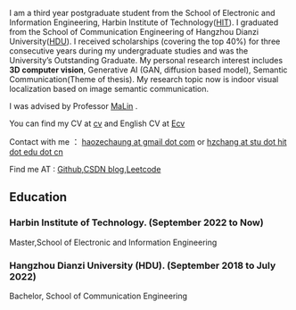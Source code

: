 
I am a third year postgraduate student from the School of Electronic and Information Engineering, Harbin Institute of Technology([HIT](https://www.hit.edu.cn/)). I graduated from the School of Communication Engineering of Hangzhou Dianzi University([HDU](https://www.hdu.edu.cn/main.htm)). I received scholarships (covering the top 40%) for three consecutive years during my undergraduate studies and was the University’s Outstanding Graduate. My personal research interest includes **3D computer vision**, Generative AI (GAN, diffusion based model), Semantic Communication(Theme of thesis). My research topic now is indoor visual localization based on image semantic communication.

I was advised by Professor [MaLin](https://homepage.hit.edu.cn/malin)  .

You can find my CV at [cv](../assets/2025秋季入学博士申请_哈尔滨工业大学_常浩泽.pdf) and English CV at [Ecv](../assets/2025FallPhDApplication_HIT_curriculum_vitae_HaozeChang.pdf)

Contact with me ： [haozechaung at gmail dot com](mailto:haozechaung@gmail.com) or [hzchang at stu dot hit dot edu dot cn](mailto:hzchang@stu.hit.edu.cn)

Find me AT : [Github](https://github.com/WiGig11),[CSDN blog](https://blog.csdn.net/WiGig11?spm=1000.2115.3001.5343),[Leetcode](https://leetcode.cn/u/i3rave-montalcininka/)

## Education 
### Harbin Institute of Technology. (September 2022 to Now)
Master,School of Electronic and Information Engineering

### Hangzhou Dianzi University (HDU). (September 2018 to July 2022)
Bachelor, School of Communication Engineering

